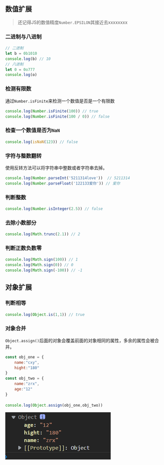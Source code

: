 ## 数值扩展

> 还记得JS的数值精度`Number.EPSILON`其接近去xxxxxxxx

### 二进制与八进制

```js
// 二进制
let b = 0b1010
console.log(b) // 10
// 八进制
let 0 = 0o777
console.log(o)
```

### 检测有限数

通过`Number.isFinite`来检测一个数值是否是一个有限数

```js
console.log(Number.isFinite(100)) // true
console.log(Number.isFinite(100 / 0)) // false
```

### 检查一个数值是否为`NaN`

```js
console.log(isNaN(123)) // false
```

### 字符与整数翻转

使用反转方法可以将字符串中整数或者字符串去掉。

```js
console.log(Number.parseInt('5211314love'))  // 5211314
console.log(Number.parseFloat('122133爱你')) // 爱你
```

### 判断整数

```js
console.log(Number.isInteger(2.5)) // false
```

### 去除小数部分

```js
console.log(Math.trunc(2.1)) // 2
```

### 判断正数负数零

```js
console.log(Math.sign(100)) // 1
console.log(Math.sign(0)) // 0
console.log(Math.sign(-100)) // -1
```

## 对象扩展

### 判断相等

```js
console.log(Object.is(1,1)) // true
```

### 对象合并

`Object.assign()`后面的对象会覆盖前面的对象相同的属性，多余的属性会被合并。

```js
const obj_one = {
    name:"cxy",
    hight:"180"
}
const obj_two = {
    name:"zrx",
    age:"12"
}

console.log(Object.assign(obj_one,obj_two))
```

![image-20220320155526135](../../.vuepress/public/image-20220320155526135.png)
